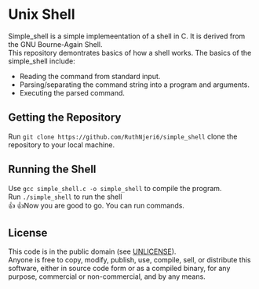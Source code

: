 # Unix Shell
Simple_shell is a simple implemeentation of a shell in C. It is derived from the GNU Bourne-Again Shell.  
This repository demontrates basics of how a shell works. The basics of the simple_shell include:   
* Reading the command from standard input.
* Parsing/separating the command string into a program and arguments.
* Executing the parsed command.

## Getting the Repository
Run ```git clone https://github.com/RuthNjeri6/simple_shell``` clone the repository to your local machine.  

## Running the Shell
Use ```gcc simple_shell.c -o simple_shell``` to compile the program.  
Run ```./simple_shell``` to run the shell   
 :thumbsup: :thumbsup:Now you are good to go. You can run commands.  

## License
This code is in the public domain (see [UNLICENSE](https://unlicense.org/)).   
Anyone is free to copy, modify, publish, use, compile, sell, or distribute this software, either in source code form or as a compiled binary, for any purpose, commercial or non-commercial, and by any means.

